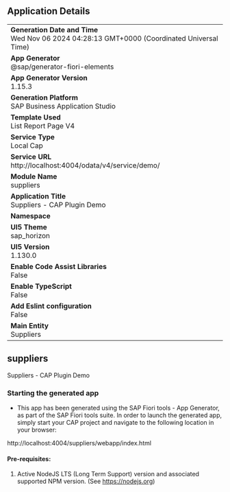 ## Application Details
|               |
| ------------- |
|**Generation Date and Time**<br>Wed Nov 06 2024 04:28:13 GMT+0000 (Coordinated Universal Time)|
|**App Generator**<br>@sap/generator-fiori-elements|
|**App Generator Version**<br>1.15.3|
|**Generation Platform**<br>SAP Business Application Studio|
|**Template Used**<br>List Report Page V4|
|**Service Type**<br>Local Cap|
|**Service URL**<br>http://localhost:4004/odata/v4/service/demo/|
|**Module Name**<br>suppliers|
|**Application Title**<br>Suppliers - CAP Plugin Demo|
|**Namespace**<br>|
|**UI5 Theme**<br>sap_horizon|
|**UI5 Version**<br>1.130.0|
|**Enable Code Assist Libraries**<br>False|
|**Enable TypeScript**<br>False|
|**Add Eslint configuration**<br>False|
|**Main Entity**<br>Suppliers|

## suppliers

Suppliers - CAP Plugin Demo

### Starting the generated app

-   This app has been generated using the SAP Fiori tools - App Generator, as part of the SAP Fiori tools suite.  In order to launch the generated app, simply start your CAP project and navigate to the following location in your browser:

http://localhost:4004/suppliers/webapp/index.html

#### Pre-requisites:

1. Active NodeJS LTS (Long Term Support) version and associated supported NPM version.  (See https://nodejs.org)


